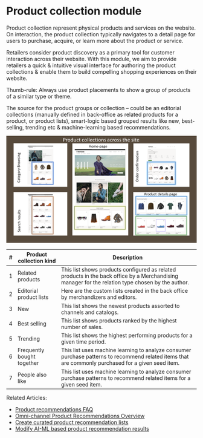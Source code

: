 # Product collection module 

Product collection represent physical products and services on the website. On interaction, the product collection typically navigates to a detail page for users to purchase, acquire, or learn more about the product or service. 

Retailers consider product discovery as a primary tool for customer interaction across their website. With this module, we aim to provide retailers a quick & intuitive visual interface for authoring the product collections & enable them to build compelling shopping experiences on their website.

Thumb-rule: Always use product placements to show a group of products of a similar type or theme. 

The source for the product groups or collection – could be an editorial collections (manually defined in back-office as related products for a product, or product lists), smart-logic based grouped results like new, best-selling, trending etc & machine-learning based recommendations. 

  ![product collection across various interactions on the site](./media/ProductCollectionsAcrossTheSiteUseProductPlacement.png)


| # | Product collection kind     | Description                                                                                                                                                                                                                   |
|---|----------------------------|-------------------------------------------------------------------------------------------------------------------------------------------------------------------------------------------------------------------------------|
| 1 | Related products           | This list shows products configured as related products in the back office by a Merchandising manager for the relation type chosen by the author.|
| 2 | Editorial product lists    | Here are the custom lists created in the back office by merchandizers and editors.|
| 3 | New                        | This list shows the newest products assorted to channels and catalogs.|
| 4 | Best selling               | This list shows products ranked by the highest number of sales.                      |               
| 5 | Trending                   | This list shows the highest performing products for a given time period.|
| 6 | Frequently bought together | This list uses machine learning to analyze consumer purchase patterns to recommend related items that are commonly purchased for a given seed item.|
| 7 | People also like           | This list uses machine learning to analyze consumer purchase patterns to recommend related items for a given seed item.|

Related Articles:
-	[Product recommendations FAQ]( faq-recommendations.md)
-	[Omni-channel Product Recommendations Overview](product-recommendations-overview.md)
-	[Create curated product recommendation lists]( create-editorial-recommendation-lists.md)
-	[Modify AI-ML based product recommendation results]( modify-product-recommendation-results.md)
